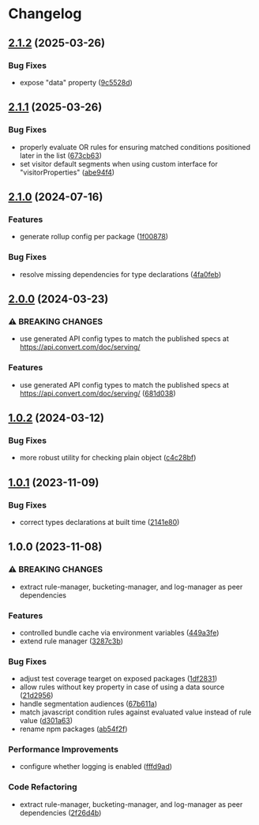 # Changelog

## [2.1.2](https://github.com/convertcom/javascript-sdk/compare/js-sdk-rules-v2.1.1...js-sdk-rules-v2.1.2) (2025-03-26)


### Bug Fixes

* expose "data" property ([9c5528d](https://github.com/convertcom/javascript-sdk/commit/9c5528d8989bbca80c7c4b56fa8fb1b4e1d2826d))

## [2.1.1](https://github.com/convertcom/javascript-sdk/compare/js-sdk-rules-v2.1.0...js-sdk-rules-v2.1.1) (2025-03-26)


### Bug Fixes

* properly evaluate OR rules for ensuring matched conditions positioned later in the list ([673cb63](https://github.com/convertcom/javascript-sdk/commit/673cb631bc396167e3599ddbe5412d43bdd832a6))
* set visitor default segments when using custom interface for "visitorProperties" ([abe94f4](https://github.com/convertcom/javascript-sdk/commit/abe94f4f4f185cd5af091c0fb48ec04a6a2f8434))

## [2.1.0](https://github.com/convertcom/javascript-sdk/compare/js-sdk-rules-v2.0.0...js-sdk-rules-v2.1.0) (2024-07-16)


### Features

* generate rollup config per package ([1f00878](https://github.com/convertcom/javascript-sdk/commit/1f008780cc716a697e1a80bb407159b783f88a9f))


### Bug Fixes

* resolve missing dependencies for type declarations ([4fa0feb](https://github.com/convertcom/javascript-sdk/commit/4fa0feb2926acfc7ec82ec0b41c46b8f3753b7f1))

## [2.0.0](https://github.com/convertcom/javascript-sdk/compare/js-sdk-rules-v1.0.2...js-sdk-rules-v2.0.0) (2024-03-23)


### ⚠ BREAKING CHANGES

* use generated API config types to match the published specs at https://api.convert.com/doc/serving/

### Features

* use generated API config types to match the published specs at https://api.convert.com/doc/serving/ ([681d038](https://github.com/convertcom/javascript-sdk/commit/681d03845c2d36e303930865275677e8a37faa15))

## [1.0.2](https://github.com/convertcom/javascript-sdk/compare/js-sdk-rules-v1.0.1...js-sdk-rules-v1.0.2) (2024-03-12)


### Bug Fixes

* more robust utility for checking plain object ([c4c28bf](https://github.com/convertcom/javascript-sdk/commit/c4c28bf82765054011a170bceeaa0488cf364437))

## [1.0.1](https://github.com/convertcom/javascript-sdk/compare/js-sdk-rules-v1.0.0...js-sdk-rules-v1.0.1) (2023-11-09)


### Bug Fixes

* correct types declarations at built time ([2141e80](https://github.com/convertcom/javascript-sdk/commit/2141e800049f9bcbf4641444b763443f196de146))

## 1.0.0 (2023-11-08)


### ⚠ BREAKING CHANGES

* extract rule-manager, bucketing-manager, and log-manager as peer dependencies

### Features

* controlled bundle cache via environment variables ([449a3fe](https://github.com/convertcom/javascript-sdk/commit/449a3fe6a80f8cbaa2acf6aceb6c6b73eea387d3))
* extend rule manager ([3287c3b](https://github.com/convertcom/javascript-sdk/commit/3287c3bd9dcfc059d3131925b8d4fc03ac6a7092))


### Bug Fixes

* adjust test coverage tearget on exposed packages ([1df2831](https://github.com/convertcom/javascript-sdk/commit/1df2831bdd61cf89c6d1d7f52010b8b878a1e1e5))
* allow rules without key property in case of using a data source ([21d2956](https://github.com/convertcom/javascript-sdk/commit/21d29564130bbb840ce1042ff0d72e3a7be17448))
* handle segmentation audiences ([67b611a](https://github.com/convertcom/javascript-sdk/commit/67b611ae3820e82fb334c37e21e5d1a79ba113a3))
* match javascript condition rules against evaluated value instead of rule value ([d301a63](https://github.com/convertcom/javascript-sdk/commit/d301a636d1ef4aa4f606f91c29eea27063f0e7e9))
* rename npm packages ([ab54f2f](https://github.com/convertcom/javascript-sdk/commit/ab54f2ff6da4bb11caf28136117d871b48b262ef))


### Performance Improvements

* configure whether logging is enabled ([fffd9ad](https://github.com/convertcom/javascript-sdk/commit/fffd9ade05178bf5b42d11f1b0c462f94dae59c9))


### Code Refactoring

* extract rule-manager, bucketing-manager, and log-manager as peer dependencies ([2f26d4b](https://github.com/convertcom/javascript-sdk/commit/2f26d4be5cfe4ab8c8c499a2c2536368483ae74f))
